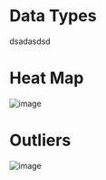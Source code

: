 # Data Types 

dsadasdsd

# Heat Map

![image](https://user-images.githubusercontent.com/71854717/161548353-c06258a2-ac50-40f0-af19-beff196ca4c2.png)

# Outliers

![image](https://user-images.githubusercontent.com/71854717/161548548-27cc36c1-9847-4b7d-9bbd-247f6bf2a962.png)
